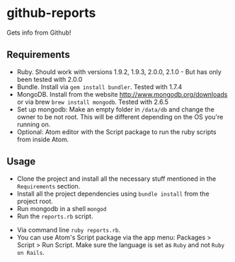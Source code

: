 # github-reports

Gets info from Github!

## Requirements

 * Ruby. Should work with versions 1.9.2, 1.9.3, 2.0.0, 2.1.0 - But has only been tested with 2.0.0
 * Bundle. Install via `gem install bundler`. Tested with 1.7.4
 * MongoDB. Install from the website http://www.mongodb.org/downloads or via brew `brew install mongodb`. Tested with 2.6.5
 * Set up mongodb: Make an empty folder in `/data/db` and change the owner to be not root. This will be different depending on the OS you're running on.
 * Optional: Atom editor with the Script package to run the ruby scripts from inside Atom.

## Usage

 * Clone the project and install all the necessary stuff mentioned in the `Requirements` section.
 * Install all the project dependencies using `bundle install` from the project root.
 * Run mongodb in a shell `mongod`
 * Run the `reports.rb` script.

  - Via command line `ruby reports.rb`.
  - You can use Atom's Script package via the app menu: Packages > Script > Run Script. Make sure the language is set as `Ruby` and not `Ruby on Rails`.
